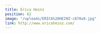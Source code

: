 ```yaml
---
title: Erica Heinz
position: 62
image: "/uploads/ERICA%20HEINZ-c870a9.jpg"
link: http://www.ericaheinz.com/
---
```


